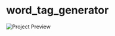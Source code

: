 # word_tag_generator

![Project Preview](https://s3.amazonaws.com/canvasmp3/word_tag_challenge.gif)
